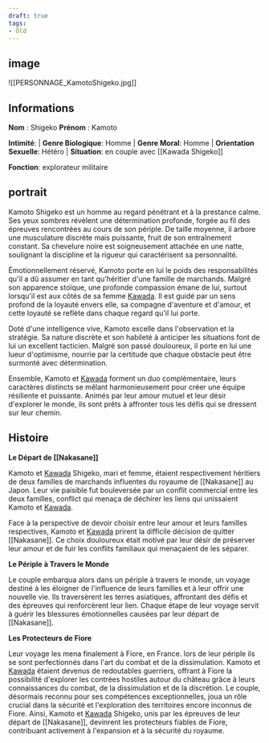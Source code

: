 ```yaml
---
draft: true
tags:
- Old
---
```


## image
![[PERSONNAGE_KamotoShigeko.jpg]]

## Informations
**Nom** : Shigeko 
**Prénom** : Kamoto 

**Intimité**: 
| **Genre Biologique**: Homme
| **Genre Moral**: Homme
| **Orientation Sexuelle**: Hétéro
| **Situation**: en couple avec [[Kawada Shigeko]]

**Fonction**: explorateur militaire

## portrait
Kamoto Shigeko est un homme au regard pénétrant et à la prestance calme. Ses yeux sombres révèlent une détermination profonde, forgée au fil des épreuves rencontrées au cours de son périple. De taille moyenne, il arbore une musculature discrète mais puissante, fruit de son entraînement constant. Sa chevelure noire est soigneusement attachée en une natte, soulignant la discipline et la rigueur qui caractérisent sa personnalité.

Émotionnellement réservé, Kamoto porte en lui le poids des responsabilités qu'il a dû assumer en tant qu'héritier d'une famille de marchands. Malgré son apparence stoïque, une profonde compassion émane de lui, surtout lorsqu'il est aux côtés de sa femme [Kawada](Kawada%20Shigeko.md). Il est guidé par un sens profond de la loyauté envers elle, sa compagne d'aventure et d'amour, et cette loyauté se reflète dans chaque regard qu'il lui porte.

Doté d'une intelligence vive, Kamoto excelle dans l'observation et la stratégie. Sa nature discrète et son habileté à anticiper les situations font de lui un excellent tacticien. Malgré son passé douloureux, il porte en lui une lueur d'optimisme, nourrie par la certitude que chaque obstacle peut être surmonté avec détermination.

Ensemble, Kamoto et [Kawada](Kawada%20Shigeko.md) forment un duo complémentaire, leurs caractères distincts se mêlant harmonieusement pour créer une équipe résiliente et puissante. Animés par leur amour mutuel et leur désir d'explorer le monde, ils sont prêts à affronter tous les défis qui se dressent sur leur chemin.

## Histoire
**Le Départ de [[Nakasane]]**

Kamoto et [Kawada](Kawada%20Shigeko.md) Shigeko, mari et femme, étaient respectivement héritiers de deux familles de marchands influentes du royaume de [[Nakasane]] au Japon. Leur vie paisible fut bouleversée par un conflit commercial entre les deux familles, conflict qui menaça de déchirer les liens qui unissaient Kamoto et [Kawada](Kawada%20Shigeko.md).

Face à la perspective de devoir choisir entre leur amour et leurs familles respectives, Kamoto et [Kawada](Kawada%20Shigeko.md) prirent la difficile décision de quitter [[Nakasane]]. Ce choix douloureux était motivé par leur désir de préserver leur amour et de fuir les conflits familiaux qui menaçaient de les séparer.

**Le Périple à Travers le Monde**

Le couple embarqua alors dans un périple à travers le monde, un voyage destiné à les éloigner de l'influence de leurs familles et à leur offrir une nouvelle vie. Ils traversèrent les terres asiatiques, affrontant des défis et des épreuves qui renforcèrent leur lien. Chaque étape de leur voyage servit à guérir les blessures émotionnelles causées par leur départ de [[Nakasane]].

**Les Protecteurs de Fiore**

Leur voyage les mena finalement à Fiore, en France. lors de leur périple ils se sont perfectionnés dans l'art du combat et de la dissimulation. Kamoto et [Kawada](Kawada%20Shigeko.md) étaient devenus de redoutables guerriers, offrant à Fiore la possibilité d'explorer les contrées hostiles autour du château grâce à leurs connaissances du combat, de la dissimulation et de la discrétion. Le couple, désormais reconnu pour ses compétences exceptionnelles, joua un rôle crucial dans la sécurité et l'exploration des territoires encore inconnus de Fiore. Ainsi, Kamoto et [Kawada](Kawada%20Shigeko.md) Shigeko, unis par les épreuves de leur départ de [[Nakasane]], devinrent les protecteurs fiables de Fiore, contribuant activement à l'expansion et à la sécurité du royaume.